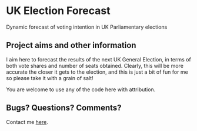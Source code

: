 # UK Election Forecast
Dynamic forecast of voting intention in UK Parliamentary elections

## Project aims and other information

I aim here to forecast the results of the next UK General Election, in terms of both vote shares and number of seats obtained. Clearly, this will be more accurate the closer it gets to the election, and this is just a bit of fun for me so please take it with a grain of salt!

You are welcome to use any of the code here with attribution.

## Bugs? Questions? Comments?

Contact me [here](mailto:bnewey01@gmail.com).
